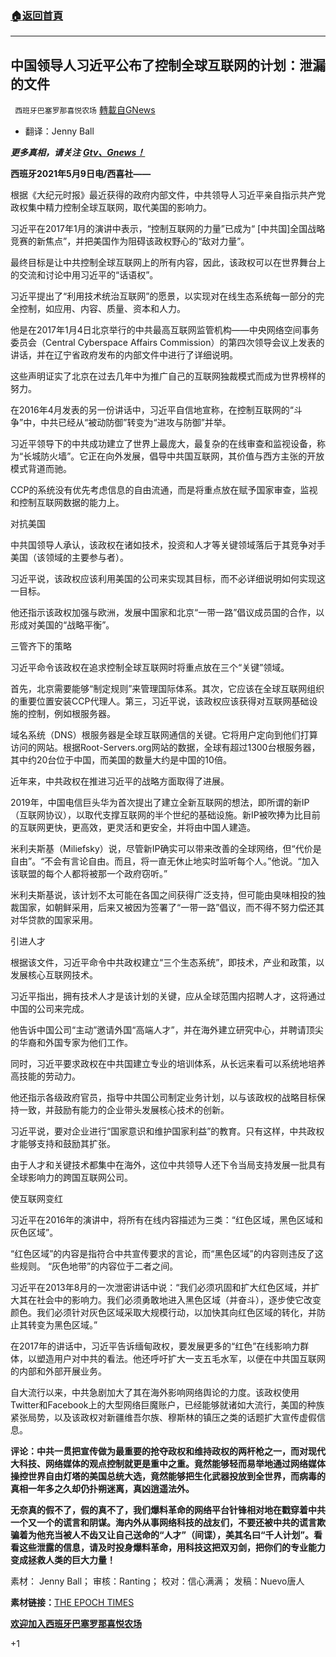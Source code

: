 ###  [:house:返回首頁](https://github.com/ourhimalayas/txt)
---

## 中国领导人习近平公布了控制全球互联网的计划：泄漏的文件
` 西班牙巴塞罗那喜悦农场` [轉載自GNews](https://gnews.org/zh-hans/1195059/)

- 翻译：Jenny Ball


***更多真相，请关注*** ***[Gtv、Gnews！](https://gtv.org/)***

**西班牙2021年5月9日电/西喜社——**

根据《大纪元时报》最近获得的政府内部文件，中共领导人习近平亲自指示共产党政权集中精力控制全球互联网，取代美国的影响力。

习近平在2017年1月的演讲中表示，“控制互联网的力量”已成为“ [中共国]全国战略竞赛的新焦点”，并把美国作为阻碍该政权野心的“敌对力量”。

最终目标是让中共控制全球互联网上的所有内容，因此，该政权可以在世界舞台上的交流和讨论中用习近平的“话语权”。

习近平提出了“利用技术统治互联网”的愿景，以实现对在线生态系统每一部分的完全控制，如应用、内容、质量、资本和人力。

他是在2017年1月4日北京举行的中共最高互联网监管机构——中央网络空间事务委员会（Central Cyberspace Affairs Commission）的第四次领导会议上发表的讲话，并在辽宁省政府发布的内部文件中进行了详细说明。

这些声明证实了北京在过去几年中为推广自己的互联网独裁模式而成为世界榜样的努力。

在2016年4月发表的另一份讲话中，习近平自信地宣称，在控制互联网的“斗争”中，中共已经从“被动防御”转变为“进攻与防御”并举。

习近平领导下的中共成功建立了世界上最庞大，最复杂的在线审查和监视设备，称为“长城防火墙”。它正在向外发展，倡导中共国互联网，其价值与西方主张的开放模式背道而驰。

CCP的系统没有优先考虑信息的自由流通，而是将重点放在赋予国家审查，监视和控制互联网数据的能力上。

对抗美国

中共国领导人承认，该政权在诸如技术，投资和人才等关键领域落后于其竞争对手美国（该领域的主要参与者）。

习近平说，该政权应该利用美国的公司来实现其目标，而不必详细说明如何实现这一目标。

他还指示该政权加强与欧洲，发展中国家和北京“一带一路”倡议成员国的合作，以形成对美国的“战略平衡”。

三管齐下的策略

习近平命令该政权在追求控制全球互联网时将重点放在三个“关键”领域。

首先，北京需要能够“制定规则”来管理国际体系。其次，它应该在全球互联网组织的重要位置安装CCP代理人。第三，习近平说，该政权应该获得对互联网基础设施的控制，例如根服务器。

域名系统（DNS）根服务器是全球互联网通信的关键。它将用户定向到他们打算访问的网站。根据Root-Servers.org网站的数据，全球有超过1300台根服务器，其中约20台位于中国，而美国的数量大约是中国的10倍。

近年来，中共政权在推进习近平的战略方面取得了进展。

2019年，中国电信巨头华为首次提出了建立全新互联网的想法，即所谓的新IP（互联网协议），以取代支撑互联网的半个世纪的基础设施。新IP被吹捧为比目前的互联网更快，更高效，更灵活和更安全，并将由中国人建造。

米利夫斯基（Miliefsky）说，尽管新IP确实可以带来改善的全球网络，但“代价是自由”。“不会有言论自由。而且，将一直无休止地实时监听每个人。”他说。“加入该联盟的每个人都将被那一个政府窃听。”

米利夫斯基说，该计划不太可能在各国之间获得广泛支持，但可能由臭味相投的独裁国家，如朝鲜采用，后来又被因为签署了“一带一路”倡议，而不得不努力偿还其对华贷款的国家采用。

引进人才

根据该文件，习近平命令中共政权建立“三个生态系统”，即技术，产业和政策，以发展核心互联网技术。

习近平指出，拥有技术人才是该计划的关键，应从全球范围内招聘人才，这将通过中国的公司来完成。

他告诉中国公司“主动”邀请外国“高端人才”，并在海外建立研究中心，并聘请顶尖的华裔和外国专家为他们工作。

同时，习近平要求政权在中共国建立专业的培训体系，从长远来看可以系统地培养高技能的劳动力。

他还指示各级政府官员，指导中共国公司制定业务计划，以与该政权的战略目标保持一致，并鼓励有能力的企业带头发展核心技术的创新。

习近平说，要对企业进行“国家意识和维护国家利益”的教育。只有这样，中共政权才能够支持和鼓励其扩张。

由于人才和关键技术都集中在海外，这位中共领导人还下令当局支持发展一批具有全球影响力的跨国互联网公司。

使互联网变红

习近平在2016年的演讲中，将所有在线内容描述为三类：“红色区域，黑色区域和灰色区域”。

“红色区域”的内容是指符合中共宣传要求的言论，而“黑色区域”的内容则违反了这些规则。 “灰色地带”的内容位于二者之间。

习近平在2013年8月的一次泄密讲话中说：“我们必须巩固和扩大红色区域，并扩大其在社会中的影响力。我们必须勇敢地进入黑色区域（并奋斗），逐步使它改变颜色。我们必须针对灰色区域采取大规模行动，以加快其向红色区域的转化，并防止其转变为黑色区域。”

在2017年的讲话中，习近平告诉缅甸政权，要发展更多的“红色”在线影响力群体，以塑造用户对中共的看法。他还呼吁扩大一支五毛水军，以便在中共国互联网的内部和外部开展业务。

自大流行以来，中共急剧加大了其在海外影响网络舆论的力度。该政权使用Twitter和Facebook上的大型网络巨魔账户，已经能够就诸如大流行，美国的种族紧张局势，以及该政权对新疆维吾尔族、穆斯林的镇压之类的话题扩大宣传虚假信息。

**评论：中共一贯把宣传做为最重要的抢夺政权和维持政权的两杆枪之一，而对现代大科技、网络媒体的观点控制就更是重中之重。竟然能够轻而易举地通过网络媒体操控世界自由灯塔的美国总统大选，竟然能够把生化武器投放到全世界，而病毒的真相一年多之久却仍扑朔迷离，真凶逍遥法外。**

**无奈真的假不了，假的真不了，我们爆料革命的网络平台针锋相对地在戳穿着中共一个又一个的谎言和阴谋。海内外从事网络科技的战友们，不要还被中共的谎言欺骗着为他充当被人不齿又让自己送命的“人才”（间谍），美其名曰“千人计划”。看看这些泄露的信息，请及时投身爆料革命，用科技这把双刃剑，把你们的专业能力变成拯救人类的巨大力量！**

素材： Jenny Ball； 审核：Ranting； 校对：信心满满； 发稿：Nuevo唐人

**素材链接：**[THE EPOCH TIMES](https://www.theepochtimes.com/chinese-leader-xi-jinping-lays-out-plan-to-control-the-global-internet-leaked-documents_3791944.html)

**[欢迎加入西班牙巴塞罗那喜悦农场](https://discord.com/invite/WPy8Qp7)**

+1
